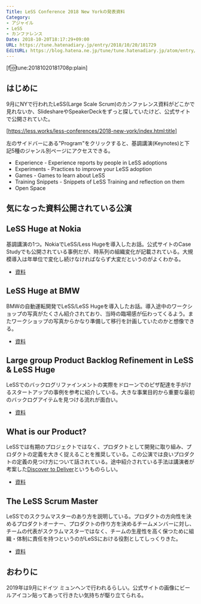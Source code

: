 ```yaml
---
Title: LeSS Conference 2018 New Yorkの発表資料
Category:
- アジャイル
- LeSS
- カンファレンス
Date: 2018-10-20T18:17:29+09:00
URL: https://tune.hatenadiary.jp/entry/2018/10/20/181729
EditURL: https://blog.hatena.ne.jp/tune/tune.hatenadiary.jp/atom/entry/10257846132656892713
---
```


[f:id:tune:20181020181708p:plain]

## はじめに

9月にNYで行われたLeSS(Large Scale Scrum)のカンファレンス資料がどこかで見れないか、SlideshareやSpeakerDeckをずっと探していたけど、公式サイトで公開されていた。

[https://less.works/less-conferences/2018-new-york/index.html:title]

左のサイドバーにある"Program"をクリックすると、基調講演(Keynotes)と下記5種のジャンル別ページにアクセスできる。

* Experience - Experience reports by people in LeSS adoptions
* Experiments - Practices to improve your LeSS adoption
* Games - Games to learn about LeSS
* Training Snippets - Snippets of LeSS Training and reflection on them
* Open Space

## 気になった資料公開されている公演

## LeSS Huge at Nokia

基調講演の1つ。NokiaでLeSS/Less Hugeを導入したお話。公式サイトのCase Studyでも公開されている事例だが、時系列の組織変化が記載されている。大規模導入は年単位で変化し続けなければならず大変だというのがよくわかる。

* [資料](https://lesspublic.s3.amazonaws.com/conference/session_attachments/file_attachments/000/000/016/original/LeSS_conference_Tero_Bas_final.pdf?1538469081)

## LeSS Huge at BMW

BMWの自動運転開発でLeSS/LeSS Hugeを導入したお話。導入途中のワークショップの写真がたくさん紹介されており、当時の臨場感が伝わってくるよう。またワークショップの写真からかなり準備して移行を計画していたのかと想像できる。

* [資料](https://lesspublic.s3.amazonaws.com/conference/session_attachments/file_attachments/000/000/029/original/180913_-_LeSS_Adoption_at_BMW_Group.pdf?1539745011)

## Large group Product Backlog Refinement in LeSS & LeSS Huge

LeSSでのバックログリファインメントの実際をドローンでのピザ配達を手がけるスタートアップの事例を参考に紹介している。大きな事業目的から重要な最初のバックログアイテムを見つける流れが面白い。

* [資料](https://lesspublic.s3.amazonaws.com/conference/session_attachments/file_attachments/000/000/028/original/Nils_Bernert_-_Large_group_Product_Backlog_Refinement_in_LeSS___LeSS_Huge.pdf?1538908889)

## What is our Product?

LeSSでは有期のプロジェクトではなく、プロダクトとして開発に取り組み、プロダクトの定義を大きく捉えることを推奨している。この公演では良いプロダクトの定義の見つけ方について話されている。途中紹介されている手法は講演者が考案した[Discover to Deliver](https://www.ogis-ri.co.jp/news/1219611_6734.html)というものらしい。

* [資料](https://lesspublic.s3.amazonaws.com/conference/session_attachments/file_attachments/000/000/027/original/WhatIsOurProduct%28LeSS_Conference2018%29%28Gottesdiener_Repton%29.pdf?1538655395)

## The LeSS Scrum Master

LeSSでのスクラムマスターのあり方を説明している。プロダクトの方向性を決めるプロダクトオーナー、プロダクトの作り方を決めるチームメンバーに対し、チームの代表がスクラムマスターではなく、チームの生産性を高く保つために組織・体制に責任を持つというのがLeSSにおける役割としてしっくりきた。

* [資料](https://lesspublic.s3.amazonaws.com/conference/session_attachments/file_attachments/000/000/026/original/LeSS-ScrumMaster45min-NYC-2018.pdf?1538469089)

## おわりに

2019年は9月にドイツ ミュンヘンで行われるらしい。公式サイトの画像にビールアイコン貼ってあって行きたい気持ちが駆り立てられる。
